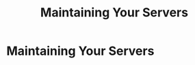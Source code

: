 ﻿---
uid: administrators-servers-overview
topic: administrators-servers-overview
locale: en
title: Maintaining Your Servers
dnneditions: Evoq Content,Evoq Engage
dnnversion: 09.02.00
parent-topic: administrators-overview
---

# Maintaining Your Servers
